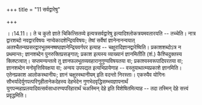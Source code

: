 +++
title = "11 सर्वद्वारेषु"

+++
  
  
।।14.11।। ते च कुतो ज्ञाते चिकित्सितव्ये इत्यत्रसर्वद्वारेषु
इत्यादिश्लोकत्रयमवतारयति -- तच्चेति। नात्र द्वारशब्दो नवद्वारविषयः
नाप्येकादशेन्द्रियविषयः; तेषां सर्वेषां ज्ञानेनानन्वयात्
अतश्चैतन्यप्रसरद्वारभूतमनष्षष्ठज्ञानेन्द्रियवर्गपर इत्याह --
चक्षुरादिज्ञानद्वारेष्विति। प्रकाशशब्दोऽत्र न प्रथमान्तः; ज्ञानशब्देन
पुनरुक्तिप्रसङ्गात्; प्रकाश इत्यस्य व्याख्यानं ज्ञानमितीति (शं.)
कैश्चिदुक्तस्य क्लिष्टत्वात्। सप्तमन्यन्तत्वे तु
ज्ञानफलभूतव्यवहारानुगुण्यविषयतया वा; प्रकाश्यस्वरूपादिपरतया वा;
ज्ञानशब्देन मनोवृत्तिविवक्षया वा; अन्वय उपपद्यत इत्यभिप्रायेणाह --
वस्तुयाथात्म्यप्रकाशे ज्ञानमिति। एतेनप्रकाश आलोकस्थानीयः; ज्ञानं
चक्षुस्स्थानीयम् इति वदन्तो निरस्ताः। एकस्यैव योगिनः
सौभर्यादेर्युगपत्परिगृहीतानेकदेहस्य देहभेदेन
गुणभेदवृद्धिसम्भवज्ञापनार्थं युगपन्महाप्रलयादिवत्सर्वसाधारण्यपरिहारार्थं
चअस्मिन् देहे इति विशेषितमित्याह -- तदा तस्मिन् देहे सत्त्वं
प्रवृद्धमिति।  
  
